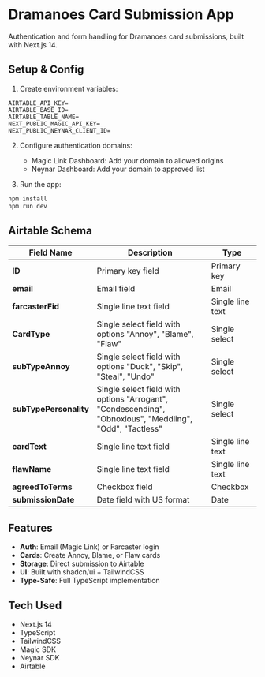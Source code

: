 # Dramanoes Card Submission App

Authentication and form handling for Dramanoes card submissions, built with Next.js 14.

## Setup & Config

1. Create environment variables:
```
AIRTABLE_API_KEY=
AIRTABLE_BASE_ID=
AIRTABLE_TABLE_NAME=
NEXT_PUBLIC_MAGIC_API_KEY=
NEXT_PUBLIC_NEYNAR_CLIENT_ID=
```

2. Configure authentication domains:
   - Magic Link Dashboard: Add your domain to allowed origins
   - Neynar Dashboard: Add your domain to approved list

3. Run the app:
```bash
npm install
npm run dev
```

## Airtable Schema 

| Field Name           | Description                                                                 | Type                    |
|----------------------|-----------------------------------------------------------------------------|-------------------------|
| **ID**               | Primary key field                                                           | Primary key             |
| **email**            | Email field                                                                 | Email                   |
| **farcasterFid**     | Single line text field                                                      | Single line text        |
| **CardType**         | Single select field with options "Annoy", "Blame", "Flaw"                   | Single select           |
| **subTypeAnnoy**     | Single select field with options "Duck", "Skip", "Steal", "Undo"            | Single select           |
| **subTypePersonality** | Single select field with options "Arrogant", "Condescending", <br> "Obnoxious", "Meddling", "Odd", "Tactless" | Single select           |
| **cardText**         | Single line text field                                                      | Single line text        |
| **flawName**         | Single line text field                                                      | Single line text        |
| **agreedToTerms**    | Checkbox field                                                              | Checkbox                |
| **submissionDate**   | Date field with US format                                                   | Date                    |


## Features

- **Auth**: Email (Magic Link) or Farcaster login
- **Cards**: Create Annoy, Blame, or Flaw cards
- **Storage**: Direct submission to Airtable
- **UI**: Built with shadcn/ui + TailwindCSS
- **Type-Safe**: Full TypeScript implementation

## Tech Used

- Next.js 14
- TypeScript
- TailwindCSS
- Magic SDK
- Neynar SDK
- Airtable

